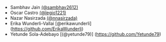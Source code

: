 - Sambhav Jain [(@sambhav2612)](https://github.com/sambhav2612)
- Oscar Castro [(@legio1221)](https://github.com/Legio1221)
- Nazar Nasirzada [(@nnasirzada)](https://github.com/nnasirzada)
- Erika Wunderli-Vallai [@erikawunderli] (https://github.com/ErikaWunderli)
- Yetunde Sola-Adebayo [(@yetunde79)] (https://github.com/Yetunde79)
